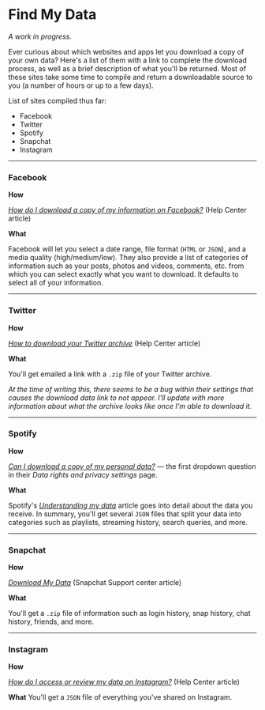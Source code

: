 # Find My Data

_A work in progress._

Ever curious about which websites and apps let you download a copy of your own data? Here's a list of them with a link to complete the download process, as well as a brief description of what you'll be returned. Most of these sites take some time to compile and return a downloadable source to you (a number of hours or up to a few days).

List of sites compiled thus far:

- Facebook
- Twitter
- Spotify
- Snapchat
- Instagram

---

### Facebook

**How**

[_How do I download a copy of my information on Facebook?_](https://www.facebook.com/help/212802592074644) (Help Center article)

**What**

Facebook will let you select a date range, file format (`HTML` or `JSON`), and a media quality (high/medium/low). They also provide a list of categories of information such as your posts, photos and videos, comments, etc. from which you can select exactly what you want to download. It defaults to select all of your information.

---

### Twitter

**How**

[_How to download your Twitter archive_](https://help.twitter.com/en/managing-your-account/how-to-download-your-twitter-archive) (Help Center article)

**What**

You'll get emailed a link with a `.zip` file of your Twitter archive.

_At the time of writing this, there seems to be a bug within their settings
that causes the download data link to not appear. I'll update with more
information about what the archive looks like once I'm able to download it._

---

### Spotify

**How**

[_Can I download a copy of my personal data?_](https://support.spotify.com/us/article/data-rights-and-privacy-settings/) — the first dropdown question in their _Data rights and privacy settings_ page.

**What**

Spotify's [_Understanding my data_](https://support.spotify.com/us/account_payment_help/privacy/understanding-my-data/) article goes into detail about the data you receive. In summary, you'll get several `JSON` files that split your data into categories such as playlists, streaming history, search queries, and more.

---

### Snapchat

**How**

[_Download My Data_](https://support.snapchat.com/en-US/a/download-my-data) (Snapchat Support center article)

**What**

You'll get a `.zip` file of information such as login history, snap history, chat history, friends, and more.

---

### Instagram

**How**

[_How do I access or review my data on Instagram?_](https://help.instagram.com/181231772500920) (Help Center article)

**What**
You'll get a `JSON` file of everything you've shared on Instagram.

